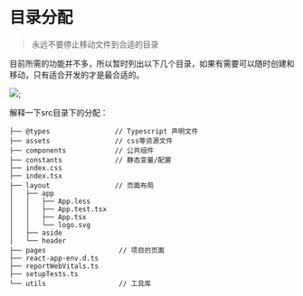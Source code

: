 # 目录分配

> 永远不要停止移动文件到合适的目录

目前所需的功能并不多，所以暂时列出以下几个目录，如果有需要可以随时创建和移动，只有适合开发的才是最合适的。

![](/img/start-dashboard/set-menu.png);

解释一下src目录下的分配：

```
├── @types                // Typescript 声明文件
├── assets                // css等资源文件
├── components            // 公共组件
├── constants             // 静态变量/配置
├── index.css
├── index.tsx
├── layout                // 页面布局
│   ├── app
│   │   ├── App.less
│   │   ├── App.test.tsx
│   │   ├── App.tsx
│   │   └── logo.svg
│   ├── aside
│   └── header
├── pages                  // 项目的页面
├── react-app-env.d.ts
├── reportWebVitals.ts
├── setupTests.ts
└── utils                  // 工具库
```